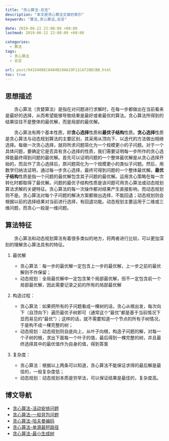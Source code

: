 ```yaml
---
title: "贪心算法-总览"
description: "本文是贪心算法文章的索引"
keywords: "算法,贪心算法,总览"

date: 2019-06-22 22:08:09 +08:00
lastmod: 2019-06-22 22:08:09 +08:00

categories:
  - 算法
tags:
  - 贪心算法
  - 总览

url: post/9433408EC8484B19AA19F11CA720DCBB.html
toc: true
---
```


## 思想描述

&emsp;&emsp;贪心算法（贪婪算法）是指在对问题进行求解时，在每一步都做出在当前看来是最好的选择，从而希望能够导致结果是最好或者最优的算法。贪心算法所得到的结果往往不是整体的最优解，而是局部的最优解。

<!--More-->

&emsp;&emsp;贪心算法有两个基本性质，即**贪心选择**性质和**最优子结构**性质。**贪心选择**性质是贪心算法与动态规划算法的主要区别，其采用从顶向下、以迭代的方法做出相继选择。每做一次贪心选择，就将所求问题简化为一个规模更小的子问题。对于一个具体问题，要确定它是否具有贪心选择的性质，我们需要证明每一步所作的贪心选择能最终得到问题的最优解。首先可以证明问题的一个整体最优解是从贪心选择开始的，而且作了贪心选择后，原问题简化为一个规模更小的类似子问题。然后，用数学归纳法证明，通过每一步贪心选择，最终可得到问题的一个整体最优解。**最优子结构**性质是指一个问题的最优解包含其子问题的最优解。运用贪心策略在每一次转化时都取得了最优解。问题的最优子结构性质是该问题可用贪心算法或动态规划算法求解的关键特征。贪心算法的每一次操作都对结果产生直接影响，而动态规划则不是。贪心算法对每个子问题的解决方案都做出选择，不能回退；动态规划则会根据以前的选择结果对当前进行选择，有回退功能。动态规划主要运用于二维或三维问题，而贪心一般是一维问题。

## 算法特征

&emsp;&emsp;贪心算法和动态规划算法有着很多类似的地方，将两者进行比较，可以更加深刻的理解贪心算法具有的特征。

1. 最优解
    - 贪心算法：每一步的最优解一定包含上一步的最优解，上一步之前的最优解则不作保留；
    - 动态规划：全局最优解中一定包含某个局部最优解，但不一定包含前一个局部最优解，因此需要记录之前的所有的局部最优解 

2. 构造过程：
    - 贪心算法：如果把所有的子问题看成一棵树的话，贪心从根出发，每次向下（自顶向下）遍历最优子树即可（通常这个“最优”都是基于当前情况下显而易见的“最优”）；这样的话，就不需要知道一个节点的所有子树情况，于是构不成一棵完整的树；
    - 动态规划：动态规划则自底向上，从叶子向根，构造子问题的解，对每一个子树的根，求出下面每一个叶子的值，最后得到一棵完整的树，并且最终选择其中的最优值作为自身的值，得到答案

3. 复杂度：
    - 贪心算法：根据以上两条可以知道，贪心算法不能保证求得的最后解是最佳的，一般复杂度低；
    - 动态规划：动态规划本质是穷举法，可以保证结果是最佳的，复杂度高。

## 博文导航

- [贪心算法-活动安排问题](post/660AF5BCF5BB42C6A8F0D09A4CE60DC2.html)
- [贪心算法-一般背包问题](post/BCA5AC7A06DD4DA5B54740264278A04C.html)
- [贪心算法-哈夫曼编码](post/BCE9FC2BE89247C99CCA396CA0E53E36.html)
- [贪心算法-单源最短路径](post/0F0D50220C07471BB434B9A2040CFE04.html)
- [贪心算法-最小生成树](post/149624CA77E44A0982CC8E8E0444E53F.html)

